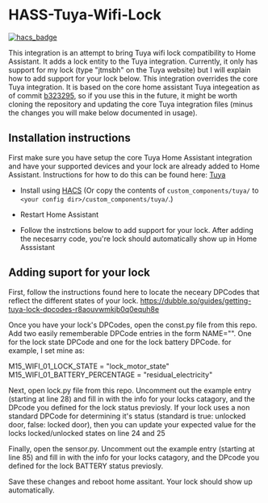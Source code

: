 # HASS-Tuya-Wifi-Lock

[![hacs_badge](https://img.shields.io/badge/HACS-Default-41BDF5.svg?style=for-the-badge)](https://github.com/hacs/integration)

This integration is an attempt to bring Tuya wifi lock compatibility to Home Assistant. It adds a lock entity to the Tuya integration. Currently, it only has support for my lock (type "jtmsbh" on the Tuya website) but I will explain how to add support for your lock below. This integration overrides the core Tuya integration. It is based on the core home assistant Tuya integeation as of commit [b323295](https://github.com/home-assistant/core/tree/b323295aa15ff6ac81e46b213a2f22440f0460de), so if you use this in the future, it might be worth cloning the repository and updating the core Tuya integration files (minus the changes you will make below documented in usage).

## Installation instructions

First make sure you have setup the core Tuya Home Assistant integration and have your supported devices and your lock are already added to Home Assistant. Instructions for how to do this can be found here: [Tuya](https://www.home-assistant.io/integrations/tuya/)

- Install using [HACS](https://hacs.xyz) (Or copy the contents of `custom_components/tuya/` to `<your config dir>/custom_components/tuya/`.)

- Restart Home Assistant

- Follow the instrctions below to add support for your lock. After adding the necesarry code, you're lock should automatically show up in Home Asssistant

## Adding suport for your lock
First, follow the instructions found here to locate the neceary DPCodes that reflect the different states of your lock. https://dubble.so/guides/getting-tuya-lock-dpcodes-r8aouvwmkjb0q0equh8e

Once you have your lock's DPCodes, open the const.py file from this repo. Add two easily rememberable DPCode entries in the form NAME="<DPcode>". One for the lock state DPCode and one for the lock battery DPCode. for example, I set mine as:

M15_WIFI_01_LOCK_STATE = "lock_motor_state"
M15_WIFI_01_BATTERY_PERCENTAGE = "residual_electricity"

Next, open lock.py file from this repo. Uncomment out the example entry (starting at line 28) and fill in with the info for your locks catagory, and the DPcode you defined for the lock status previosly.
If your lock uses a non standard DPCode for determining it's status (standard is true: unlocked door, false: locked door), then you can update your expected value for the locks locked/unlocked states on line 24 and 25

Finally, open the sensor.py. Uncomment out the example entry (starting at line 85) and fill in with the info for your locks catagory, and the DPcode you defined for the lock BATTERY status previosly.

Save these changes and reboot home assitant. Your lock should show up automatically. 
